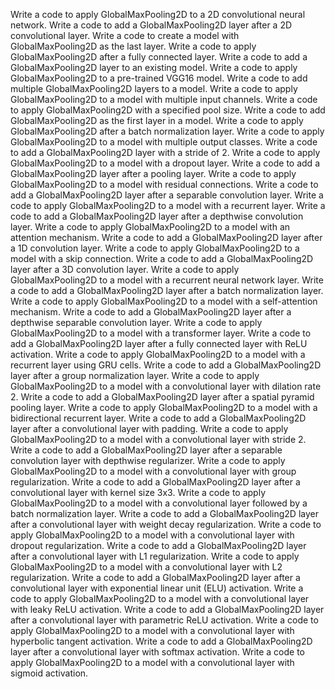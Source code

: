 Write a code to apply GlobalMaxPooling2D to a 2D convolutional neural network.
Write a code to add a GlobalMaxPooling2D layer after a 2D convolutional layer.
Write a code to create a model with GlobalMaxPooling2D as the last layer.
Write a code to apply GlobalMaxPooling2D after a fully connected layer.
Write a code to add a GlobalMaxPooling2D layer to an existing model.
Write a code to apply GlobalMaxPooling2D to a pre-trained VGG16 model.
Write a code to add multiple GlobalMaxPooling2D layers to a model.
Write a code to apply GlobalMaxPooling2D to a model with multiple input channels.
Write a code to apply GlobalMaxPooling2D with a specified pool size.
Write a code to add GlobalMaxPooling2D as the first layer in a model.
Write a code to apply GlobalMaxPooling2D after a batch normalization layer.
Write a code to apply GlobalMaxPooling2D to a model with multiple output classes.
Write a code to add a GlobalMaxPooling2D layer with a stride of 2.
Write a code to apply GlobalMaxPooling2D to a model with a dropout layer.
Write a code to add a GlobalMaxPooling2D layer after a pooling layer.
Write a code to apply GlobalMaxPooling2D to a model with residual connections.
Write a code to add a GlobalMaxPooling2D layer after a separable convolution layer.
Write a code to apply GlobalMaxPooling2D to a model with a recurrent layer.
Write a code to add a GlobalMaxPooling2D layer after a depthwise convolution layer.
Write a code to apply GlobalMaxPooling2D to a model with an attention mechanism.
Write a code to add a GlobalMaxPooling2D layer after a 1D convolution layer.
Write a code to apply GlobalMaxPooling2D to a model with a skip connection.
Write a code to add a GlobalMaxPooling2D layer after a 3D convolution layer.
Write a code to apply GlobalMaxPooling2D to a model with a recurrent neural network layer.
Write a code to add a GlobalMaxPooling2D layer after a batch normalization layer.
Write a code to apply GlobalMaxPooling2D to a model with a self-attention mechanism.
Write a code to add a GlobalMaxPooling2D layer after a depthwise separable convolution layer.
Write a code to apply GlobalMaxPooling2D to a model with a transformer layer.
Write a code to add a GlobalMaxPooling2D layer after a fully connected layer with ReLU activation.
Write a code to apply GlobalMaxPooling2D to a model with a recurrent layer using GRU cells.
Write a code to add a GlobalMaxPooling2D layer after a group normalization layer.
Write a code to apply GlobalMaxPooling2D to a model with a convolutional layer with dilation rate 2.
Write a code to add a GlobalMaxPooling2D layer after a spatial pyramid pooling layer.
Write a code to apply GlobalMaxPooling2D to a model with a bidirectional recurrent layer.
Write a code to add a GlobalMaxPooling2D layer after a convolutional layer with padding.
Write a code to apply GlobalMaxPooling2D to a model with a convolutional layer with stride 2.
Write a code to add a GlobalMaxPooling2D layer after a separable convolution layer with depthwise regularizer.
Write a code to apply GlobalMaxPooling2D to a model with a convolutional layer with group regularization.
Write a code to add a GlobalMaxPooling2D layer after a convolutional layer with kernel size 3x3.
Write a code to apply GlobalMaxPooling2D to a model with a convolutional layer followed by a batch normalization layer.
Write a code to add a GlobalMaxPooling2D layer after a convolutional layer with weight decay regularization.
Write a code to apply GlobalMaxPooling2D to a model with a convolutional layer with dropout regularization.
Write a code to add a GlobalMaxPooling2D layer after a convolutional layer with L1 regularization.
Write a code to apply GlobalMaxPooling2D to a model with a convolutional layer with L2 regularization.
Write a code to add a GlobalMaxPooling2D layer after a convolutional layer with exponential linear unit (ELU) activation.
Write a code to apply GlobalMaxPooling2D to a model with a convolutional layer with leaky ReLU activation.
Write a code to add a GlobalMaxPooling2D layer after a convolutional layer with parametric ReLU activation.
Write a code to apply GlobalMaxPooling2D to a model with a convolutional layer with hyperbolic tangent activation.
Write a code to add a GlobalMaxPooling2D layer after a convolutional layer with softmax activation.
Write a code to apply GlobalMaxPooling2D to a model with a convolutional layer with sigmoid activation.